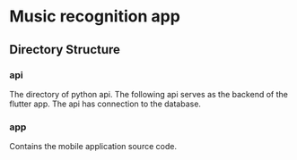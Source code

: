 # **Music recognition app**



## Directory Structure

### **api**
The directory of python api. The following api serves as the backend of the flutter app. The api has connection to the database. 

### **app**
Contains the mobile application source code.